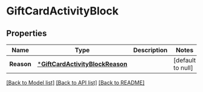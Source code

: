 # GiftCardActivityBlock

## Properties
Name | Type | Description | Notes
------------ | ------------- | ------------- | -------------
**Reason** | [***GiftCardActivityBlockReason**](GiftCardActivityBlockReason.md) |  | [default to null]

[[Back to Model list]](../README.md#documentation-for-models) [[Back to API list]](../README.md#documentation-for-api-endpoints) [[Back to README]](../README.md)

